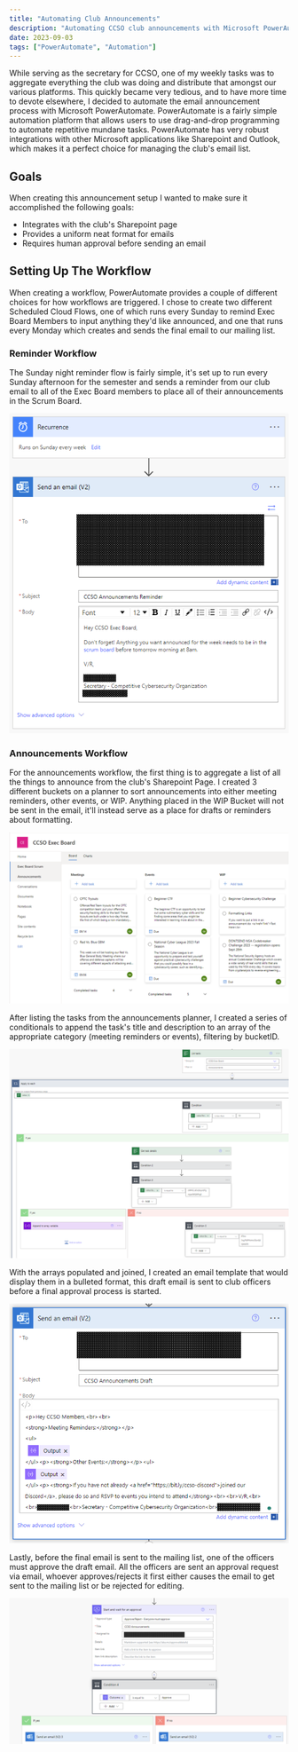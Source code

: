 ```yaml
---
title: "Automating Club Announcements"
description: "Automating CCSO club announcements with Microsoft PowerAutomate"
date: 2023-09-03
tags: ["PowerAutomate", "Automation"]
---
```

While serving as the secretary for CCSO, one of my weekly tasks was to aggregate everything the club was doing and distribute that amongst our various platforms. This quickly became very tedious, and to have more time to devote elsewhere, I decided to automate the email announcement process with Microsoft PowerAutomate. PowerAutomate is a fairly simple automation platform that allows users to use drag-and-drop programming to automate repetitive mundane tasks. PowerAutomate has very robust integrations with other Microsoft applications like Sharepoint and Outlook, which makes it a perfect choice for managing the club's email list.

## Goals

When creating this announcement setup I wanted to make sure it accomplished the following goals:

* Integrates with the club's Sharepoint page
* Provides a uniform neat format for emails
* Requires human approval before sending an email

## Setting Up The Workflow

When creating a workflow, PowerAutomate provides a couple of different choices for how workflows are triggered. I chose to create two different Scheduled Cloud Flows, one of which runs every Sunday to remind Exec Board Members to input anything they'd like announced, and one that runs every Monday which creates and sends the final email to our mailing list.

### Reminder Workflow

The Sunday night reminder flow is fairly simple, it's set up to run every Sunday afternoon for the semester and sends a reminder from our club email to all of the Exec Board members to place all of their announcements in the Scrum Board.

![Reminder Flow](reminder-flow.png "Reminder Workflow")

### Announcements Workflow

For the announcements workflow, the first thing is to aggregate a list of all the things to announce from the club's Sharepoint Page. I created 3 different buckets on a planner to sort announcements into either meeting reminders, other events, or WIP. Anything placed in the WIP Bucket will not be sent in the email, it'll instead serve as a place for drafts or reminders about formatting.

![Announcements Planner](scrum-board.png "Sharepoint Announcements Planner")

After listing the tasks from the announcements planner, I created a series of conditionals to append the task's title and description to an array of the appropriate category (meeting reminders or events), filtering by bucketID.

![Building our lists](conditionals.png "Conditionals to filter tasks and build out our arrays")

With the arrays populated and joined, I created an email template that would display them in a bulleted format, this draft email is sent to club officers before a final approval process is started.

![Email Draft](email-template.png "Email draft template")

Lastly, before the final email is sent to the mailing list, one of the officers must approve the draft email. All the officers are sent an approval request via email, whoever approves/rejects it first either causes the email to get sent to the mailing list or be rejected for editing.

![Approval](approval.png "Approval and final conditional")
